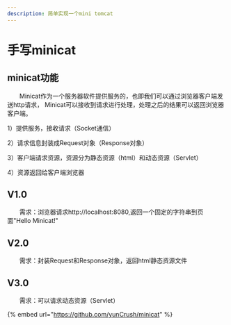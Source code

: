 ```yaml
---
description: 简单实现一个mini tomcat
---
```


# 手写minicat

## minicat功能

　　Minicat作为⼀个服务器软件提供服务的，也即我们可以通过浏览器客户端发送http请求， Minicat可以接收到请求进⾏处理，处理之后的结果可以返回浏览器客户端。

1）提供服务，接收请求（Socket通信）

2）请求信息封装成Request对象（Response对象）

3）客户端请求资源，资源分为静态资源（html）和动态资源（Servlet）

4）资源返回给客户端浏览器

## V1.0

　　需求：浏览器请求http://localhost:8080,返回⼀个固定的字符串到⻚⾯"Hello Minicat!"

## V2.0

　　需求：封装Request和Response对象，返回html静态资源⽂件

## V3.0

　　需求：可以请求动态资源（Servlet）

{% embed url="https://github.com/yunCrush/minicat" %}
